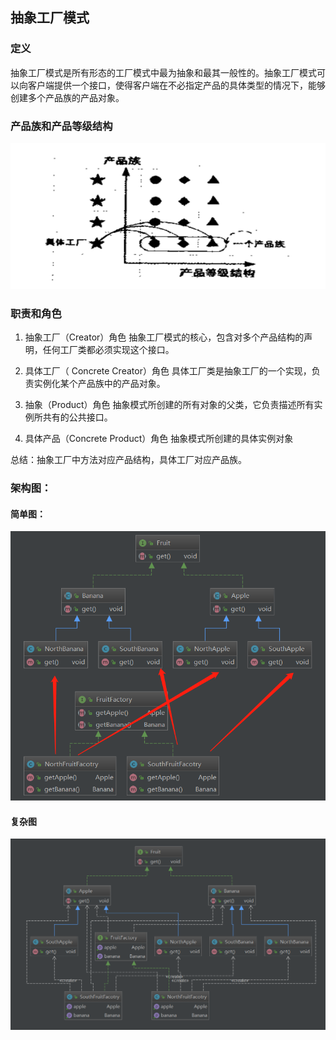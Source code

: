 
##  抽象工厂模式

### 定义

  抽象工厂模式是所有形态的工厂模式中最为抽象和最其一般性的。抽象工厂模式可以向客户端提供一个接口，使得客户端在不必指定产品的具体类型的情况下，能够创建多个产品族的产品对象。

### 产品族和产品等级结构



![1565736554599](assets/1565736554599.png)



### 职责和角色

1. 抽象工厂（Creator）角色
    抽象工厂模式的核心，包含对多个产品结构的声明，任何工厂类都必须实现这个接口。

2. 具体工厂（ Concrete  Creator）角色
    具体工厂类是抽象工厂的一个实现，负责实例化某个产品族中的产品对象。

3. 抽象（Product）角色
    抽象模式所创建的所有对象的父类，它负责描述所有实例所共有的公共接口。

4. 具体产品（Concrete Product）角色
    抽象模式所创建的具体实例对象


总结：抽象工厂中方法对应产品结构，具体工厂对应产品族。



### 架构图：

#### 简单图： 

![1565736528327](assets/1565736528327.png)



#### 复杂图

![1565807386656](assets/1565807386656.png)

